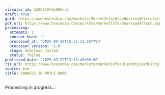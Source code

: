 ```yaml
---
circular_id: 2b96718fdb005ca1
draft: true
guid: https://www.bseindia.com/markets/MarketInfo/DispNoticesNCirculars.aspx?Noticeid={662BBB40-C466-4EF9-A26D-086A3731795F}&noticeno=20250922-31&dt=09/22/2025&icount=31&totcount=56&flag=0
pdf_url: https://www.bseindia.com/markets/MarketInfo/DownloadAttach.aspx?id=20250922-31&attachedId=
processing:
  attempts: 1
  content_hash: ''
  processed_at: '2025-09-22T15:31:11.507799'
  processor_version: '2.0'
  stage: download_failed
  status: failed
published_date: '2025-09-22T13:13:49+00:00'
rss_url: https://www.bseindia.com/markets/MarketInfo/DispNoticesNCirculars.aspx?Noticeid={662BBB40-C466-4EF9-A26D-086A3731795F}&noticeno=20250922-31&dt=09/22/2025&icount=31&totcount=56&flag=0
source: bse
title: CHANGES IN PRICE BAND
---
```


Processing in progress...